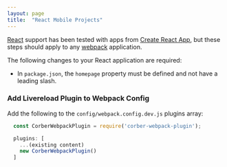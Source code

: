 ```yaml
---
layout: page
title:  "React Mobile Projects"
---
```


[React](https://reactjs.org/) support has been tested with apps from [Create React App](https://github.com/facebookincubator/create-react-app), but these steps should apply to any [webpack](https://webpack.js.org/) application.

The following changes to your React application are required:

- In `package.json`, the `homepage` property must be defined and not have a leading slash.

### Add Livereload Plugin to Webpack Config

Add the following to the `config/webpack.config.dev.js` plugins array:

```javascript
  const CorberWebpackPlugin = require('corber-webpack-plugin');

  plugins: [
    ...(existing content)
    new CorberWebpackPlugin()
  ]
```
